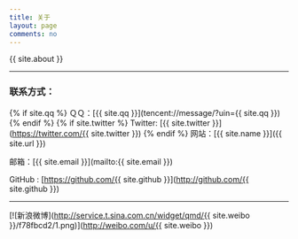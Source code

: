 ```yaml
---
title: 关于
layout: page
comments: no
---
```


{{ site.about }}

----

### 联系方式：

{% if site.qq %}
ＱＱ：[{{ site.qq }}](tencent://message/?uin={{ site.qq }})
{% endif %}
{% if site.twitter %}
Twitter: [{{ site.twitter }}](https://twitter.com/{{ site.twitter }})
{% endif %}
网站：[{{ site.name }}]({{ site.url }})

邮箱：[{{ site.email }}](mailto:{{ site.email }})

GitHub : [https://github.com/{{ site.github }}](http://github.com/{{ site.github }})

----


[![新浪微博](http://service.t.sina.com.cn/widget/qmd/{{ site.weibo }}/f78fbcd2/1.png)](http://weibo.com/u/{{ site.weibo }})
